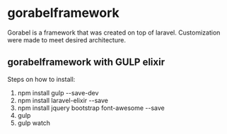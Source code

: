 # gorabelframework
Gorabel is a framework that was created on top of laravel. Customization were made to meet desired architecture.

## gorabelframework with GULP elixir
Steps on how to install:

1. npm install gulp --save-dev
2. npm install laravel-elixir --save
3. npm install jquery bootstrap font-awesome --save
4. gulp
5. gulp watch


